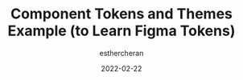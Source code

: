 ---
author: esthercheran
date: 2022-02-22
draft: true
publisher: figma
tags:
  - design
  - theming
  - design-tokens
  - components
  - figma
target_url: https://www.figma.com/community/file/1077953107713783283
title: Component Tokens and Themes Example (to Learn Figma Tokens)
---